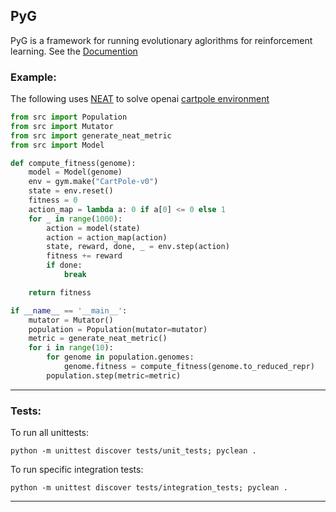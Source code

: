 ## PyG

PyG is a framework for running evolutionary aglorithms for 
reinforcement learning. 
See the [Documention](DOCUMENTATION.md)

### Example:

The following uses [NEAT](http://nn.cs.utexas.edu/downloads/papers/stanley.ec02.pdf) to solve openai 
[cartpole environment](https://gym.openai.com/envs/CartPole-v1/)


```python
from src import Population
from src import Mutator
from src import generate_neat_metric
from src import Model

def compute_fitness(genome):
    model = Model(genome)
    env = gym.make("CartPole-v0")
    state = env.reset()
    fitness = 0
    action_map = lambda a: 0 if a[0] <= 0 else 1
    for _ in range(1000):
        action = model(state)
        action = action_map(action)
        state, reward, done, _ = env.step(action)
        fitness += reward
        if done:
            break

    return fitness

if __name__ == '__main__':
    mutator = Mutator()
    population = Population(mutator=mutator)
    metric = generate_neat_metric()
    for i in range(10):
        for genome in population.genomes:
            genome.fitness = compute_fitness(genome.to_reduced_repr)
        population.step(metric=metric)

```

___

### Tests:

To run all unittests:

```shell
python -m unittest discover tests/unit_tests; pyclean .
```

To run specific integration tests:

```shell
python -m unittest discover tests/integration_tests; pyclean .
```

___

